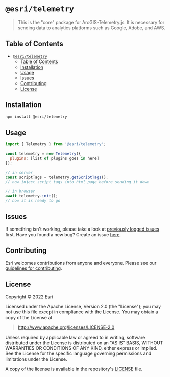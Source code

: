 # `@esri/telemetry`

> This is the "core" package for ArcGIS-Telemetry.js. It is necessary for sending data to analytics platforms such as Google, Adobe, and AWS.

## Table of Contents

- [`@esri/telemetry`](#esritelemetry)
  - [Table of Contents](#table-of-contents)
  - [Installation](#installation)
  - [Usage](#usage)
  - [Issues](#issues)
  - [Contributing](#contributing)
  - [License](#license)

## Installation

```sh
npm install @esri/telemetry
```

## Usage

```js
import { Telemetry } from '@esri/telemetry';

const telemetry = new Telemetry({
  plugins: [list of plugins goes in here]
});

// in server
const scriptTags = telemetry.getScriptTags();
// now inject script tags into html page before sending it down

// in browser
await telemetry.init();
// now it is ready to go
```

## Issues

If something isn't working, please take a look at [previously logged issues](https://devtopia.esri.com/WebGIS/arcgis-telemetry.js/issues) first. Have you found a new bug? Create an issue [here](https://devtopia.esri.com/WebGIS/arcgis-telemetry.js/issues/new).

## Contributing

Esri welcomes contributions from anyone and everyone. Please see our [guidelines for contributing](../../CONTRIBUTING.md).

## License

Copyright &copy; 2022 Esri

Licensed under the Apache License, Version 2.0 (the "License");
you may not use this file except in compliance with the License.
You may obtain a copy of the License at

> http://www.apache.org/licenses/LICENSE-2.0

Unless required by applicable law or agreed to in writing, software
distributed under the License is distributed on an "AS IS" BASIS,
WITHOUT WARRANTIES OR CONDITIONS OF ANY KIND, either express or implied.
See the License for the specific language governing permissions and
limitations under the License.

A copy of the license is available in the repository's [LICENSE](../../LICENSE) file.
